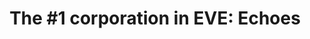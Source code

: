 ---
title: "The #1 corporation in EVE: Echoes"
metaDescription: Join FTL Industries and experience history being made.
people:
  - name: The Mandolorian
    quote: This is the Vishny Way.
    portrait: /images/characters/Mando.png
    location: United Kingdom
  - name: Bob30 Petty
    quote: From honour to ashes.
    portrait: /images/characters/Bob.png
    location: Maple syrup and hockey sticks
  - name: Idol Wraith
    quote: Every idol, however exalted, turns out, in the long run, to be a Moloch, hungry for human sacrifice.
    portrait: /images/characters/Idol.png
    location: United Kingdom (East Coast)
  - name: ICEPICK
    quote: Where are my PLs?
    portrait: /images/characters/Icepick.png
    location: Oh Canada
  - name: Drea Quiller
    quote: Eat Rocks! Om nom nom nom.
    portrait: /images/characters/Drea.png
    location: Also Canada
    role: Officer
  - name: AcidCrush
    quote: When in doubt, warp out.
    portrait: /images/characters/Acid.png
    location: 中国
    role: Officer
  - name: K1dnyy
    quote: 80m and you can go. You have 60 seconds.
    portrait: /images/characters/k1dnyy.png
    location: Retroperitoneal space
    role: Officer
  - name: Aluhn
    quote: EVE is a garden, dig it!
    portrait: /images/characters/Aluhn.png
    location: Amerika
    role: CEO
  - name: FasterThanLight
    quote: Killing is just a means of communication; come fly with us, that's an invitation!
    portrait: /images/characters/FTL.png
    location: Finland
    role: Chairman
activities:
  - title: Mining
    description: We have a bunch of people for really enjoy mining for some reason. This is why we have mining ops every week!
    icon: /images/mining.svg
  - title: Industry
    description: Since there is demand for all sorts of ships inside the corporation, we have our refiners and industrialists making everything from rigs to rattlesnakes.
    icon: /images/industry.svg
  - title: Explosions
    description: It's no good to produce industrial products if there are no buyers. We take pride in increasing the demand for industrial products across the universe.
    icon: /images/explosions.svg
bannerHeight: tall
---